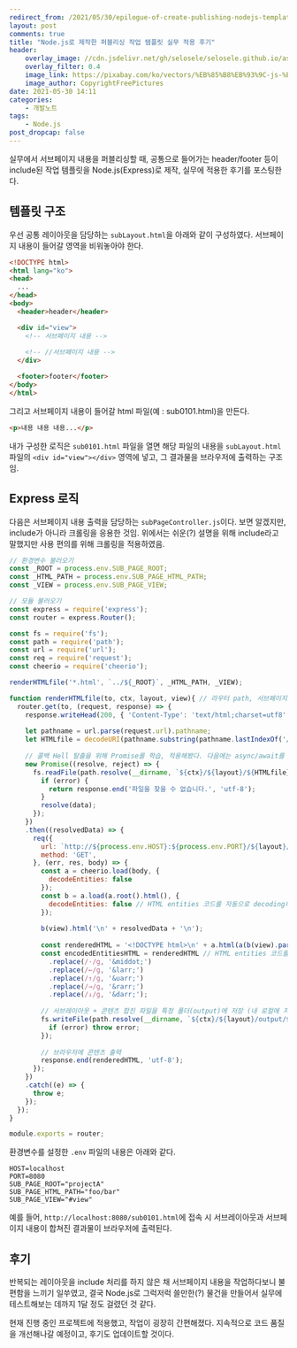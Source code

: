 ```yaml
---
redirect_from: /2021/05/30/epilogue-of-create-publishing-nodejs-template/
layout: post
comments: true
title: "Node.js로 제작한 퍼블리싱 작업 템플릿 실무 적용 후기"
header:
    overlay_image: //cdn.jsdelivr.net/gh/selosele/selosele.github.io/assets/images/thumb/nodejs_thumb01.jpg
    overlay_filter: 0.4
    image_link: https://pixabay.com/ko/vectors/%EB%85%B8%EB%93%9C-js-%EB%A1%9C%EA%B3%A0-nodejs-736399/
    image_author: CopyrightFreePictures
date: 2021-05-30 14:11
categories:
    - 개발노트
tags:
    - Node.js
post_dropcap: false
---
```


실무에서 서브페이지 내용을 퍼블리싱할 때, 공통으로 들어가는 header/footer 등이 include된 작업 템플릿을 Node.js(Express)로 제작, 실무에 적용한 후기를 포스팅한다.

## 템플릿 구조

우선 공통 레이아웃을 담당하는 ```subLayout.html```을 아래와 같이 구성하였다. 서브페이지 내용이 들어갈 영역을 비워놓아야 한다.

```html
<!DOCTYPE html>
<html lang="ko">
<head>
  ...
</head>
<body>
  <header>header</header>

  <div id="view">
    <!-- 서브페이지 내용 -->
    
    <!-- //서브페이지 내용 -->
  </div>

  <footer>footer</footer>
</body>
</html>
```

그리고 서브페이지 내용이 들어갈 html 파일(예 : sub0101.html)을 만든다.

```html
<p>내용 내용 내용...</p>
```

내가 구성한 로직은 ```sub0101.html``` 파일을 열면 해당 파일의 내용을 ```subLayout.html``` 파일의 ```<div id="view"></div>``` 영역에 넣고, 그 결과물을 브라우저에 출력하는 구조임.

## Express 로직

다음은 서브페이지 내용 출력을 담당하는 ```subPageController.js```이다. 보면 알겠지만, include가 아니라 크롤링을 응용한 것임. 위에서는 쉬운(?) 설명을 위해 include라고 말했지만 사용 편의를 위해 크롤링을 적용하였음.

```javascript
// 환경변수 불러오기
const _ROOT = process.env.SUB_PAGE_ROOT;
const _HTML_PATH = process.env.SUB_PAGE_HTML_PATH;
const _VIEW = process.env.SUB_PAGE_VIEW;

// 모듈 불러오기
const express = require('express');
const router = express.Router();

const fs = require('fs');
const path = require('path');
const url = require('url');
const req = require('request');
const cheerio = require('cheerio');

renderHTMLfile('*.html', `../${_ROOT}`, _HTML_PATH, _VIEW);

function renderHTMLfile(to, ctx, layout, view){ // 라우터 path, 서브페이지 ROOT 경로, 서브레이아웃 HTML 경로, 서브페이지 VIEW container
  router.get(to, (request, response) => {
    response.writeHead(200, { 'Content-Type': 'text/html;charset=utf8' });
  
    let pathname = url.parse(request.url).pathname;
    let HTMLfile = decodeURI(pathname.substring(pathname.lastIndexOf('/')).replace('/', '')); // 현재 열고 있는 HTML 파일명을 가져온다.
  
    // 콜백 Hell 탈출을 위해 Promise를 학습, 적용해봤다. 다음에는 async/await를 써봐야겠음.
    new Promise((resolve, reject) => {
      fs.readFile(path.resolve(__dirname, `${ctx}/${layout}/${HTMLfile}`), 'utf8', (error, data) => {
        if (error) {
          return response.end('파일을 찾을 수 없습니다.', 'utf-8');
        }
        resolve(data);
      });
    })
    .then((resolvedData) => {
      req({
        url: `http://${process.env.HOST}:${process.env.PORT}/${layout}/subLayout.html`,
        method: 'GET',
      }, (err, res, body) => {
        const a = cheerio.load(body, {
          decodeEntities: false
        });
        const b = a.load(a.root().html(), {
          decodeEntities: false // HTML entities 코드를 자동으로 decoding하지 않도록 설정
        });
        
        b(view).html('\n' + resolvedData + '\n');
  
        const renderedHTML = '<!DOCTYPE html>\n' + a.html(a(b(view).parents('html')));
        const encodedEntitiesHTML = renderedHTML // HTML entities 코드를 이스케이핑해준다. 꺾쇠(< >)는 <div> 이런 태그에 들어가는 것까지 이스케이핑되므로 제외
          .replace(/·/g, '&middot;')
          .replace(/←/g, '&larr;')
          .replace(/↑/g, '&uarr;')
          .replace(/→/g, '&rarr;')
          .replace(/↓/g, '&darr;');
  
        // 서브레이아웃 + 콘텐츠 합친 파일을 특정 폴더(output)에 저장 (내 로컬에 저장된 합쳐진 파일을 공유폴더에 수동으로 옮겨 팀원들과 공유)
        fs.writeFile(path.resolve(__dirname, `${ctx}/${layout}/output/${HTMLfile}`), encodedEntitiesHTML, 'utf8', (error) => {
          if (error) throw error;
        });
          
        // 브라우저에 콘텐츠 출력
        response.end(renderedHTML, 'utf-8');
      });
    })
    .catch((e) => {
      throw e;
    });
  });
}

module.exports = router;
```

환경변수를 설정한 ```.env``` 파일의 내용은 아래와 같다.

```
HOST=localhost
PORT=8080
SUB_PAGE_ROOT="projectA"
SUB_PAGE_HTML_PATH="foo/bar"
SUB_PAGE_VIEW="#view"
```

예를 들어, ```http://localhost:8080/sub0101.html```에 접속 시 서브레이아웃과 서브페이지 내용이 합쳐진 결과물이 브라우저에 출력된다.

## 후기

반복되는 레이아웃을 include 처리를 하지 않은 채 서브페이지 내용을 작업하다보니 불편함을 느끼기 일쑤였고, 결국 Node.js로 그럭저럭 쓸만한(?) 물건을 만들어서 실무에 테스트해보는 데까지 1달 정도 걸렸던 것 같다.

현재 진행 중인 프로젝트에 적용했고, 작업이 굉장히 간편해졌다. 지속적으로 코드 품질을 개선해나갈 예정이고, 후기도 업데이트할 것이다.
